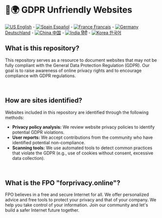 # 🚫🌍 GDPR Unfriendly Websites

[![US](https://raw.githubusercontent.com/stevenrskelton/flag-icon/master/png/16/country-4x3/us.png "Canada") English](/readme/en.md) -
[![Spain](https://raw.githubusercontent.com/stevenrskelton/flag-icon/master/png/16/country-4x3/es.png "Spain") Español](/readme/es.md) -
[![France](https://raw.githubusercontent.com/stevenrskelton/flag-icon/master/png/16/country-4x3/fr.png "France") Français](/readme/fr.md) -
[![Germany](https://raw.githubusercontent.com/stevenrskelton/flag-icon/master/png/16/country-4x3/de.png "Germany") Deutschland](/readme/de.md) -
[![China](https://raw.githubusercontent.com/stevenrskelton/flag-icon/master/png/16/country-4x3/cn.png "China") 中国](/readme/cn.md) -
[![India](https://raw.githubusercontent.com/stevenrskelton/flag-icon/master/png/16/country-4x3/in.png "China") हिंदी](/readme/in.md) -
[![Korea](https://raw.githubusercontent.com/stevenrskelton/flag-icon/master/png/16/country-4x3/kr.png "Korea") 한국어](/readme/kr.md)

## What is this repository?

This repository serves as a resource to document websites that may not be fully compliant with the General Data Protection Regulation (GDPR). Our goal is to raise awareness of online privacy rights and to encourage compliance with GDPR regulations.

<br>

## How are sites identified?

Websites included in this repository are identified through the following methods:

* **Privacy policy analysis:** We review website privacy policies to identify potential GDPR violations.
* **User reports:** We accept contributions from the community who have identified potential non-compliance.
* **Scanning tools:** We use automated tools to detect common practices that violate the GDPR (e.g., use of cookies without consent, excessive data collection).

<br>

## What is the FPO "forprivacy.online"?

FPO believes in a free and secure Internet for all. We offer personalized advice and free tools to protect your privacy and that of your company. We help you take control of your information. Join our community and let's build a safer Internet future together.
